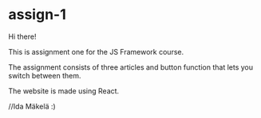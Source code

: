 # assign-1

Hi there!

This is assignment one for the JS Framework course. 

The assignment consists of three articles and button function that lets you switch between them.

The website is made using React. 

//Ida Mäkelä :) 
